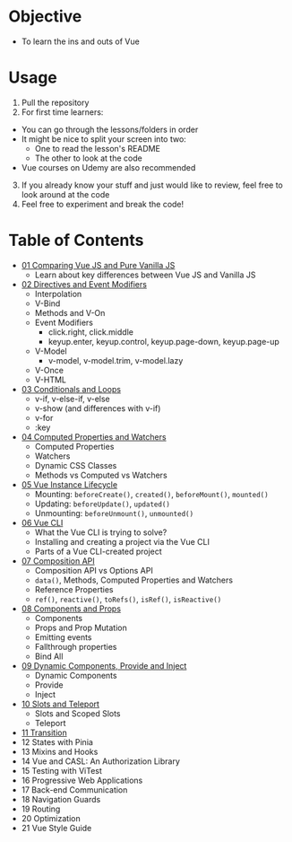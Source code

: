 # Objective
- To learn the ins and outs of Vue

# Usage
1. Pull the repository
2. For first time learners:
- You can go through the lessons/folders in order
- It might be nice to split your screen into two:
    - One to read the lesson's README
    - The other to look at the code
- Vue courses on Udemy are also recommended

3. If you already know your stuff and just would like to review, feel free to look around at the code
4. Feel free to experiment and break the code!

# Table of Contents
- [01 Comparing Vue JS and Pure Vanilla JS](./01-vue-vs-vanilla-js/)
  - Learn about key differences between Vue JS and Vanilla JS
- [02 Directives and Event Modifiers](./02-directives/)
  - Interpolation
  - V-Bind
  - Methods and V-On
  - Event Modifiers
    - click.right, click.middle
    - keyup.enter, keyup.control, keyup.page-down, keyup.page-up
  - V-Model
    - v-model, v-model.trim, v-model.lazy
  - V-Once
  - V-HTML
- [03 Conditionals and Loops](./03-conditionals-loops/)
  - v-if, v-else-if, v-else
  - v-show (and differences with v-if)
  - v-for
  - :key
- [04 Computed Properties and Watchers](./04-computed-watcher/)
  - Computed Properties
  - Watchers
  - Dynamic CSS Classes
  - Methods vs Computed vs Watchers
- [05 Vue Instance Lifecycle](./05-lifecycle/)
  - Mounting: `beforeCreate()`, `created()`, `beforeMount()`, `mounted()`
  - Updating: `beforeUpdate()`, `updated()`
  - Unmounting: `beforeUnmount()`, `unmounted()`
- [06 Vue CLI](./06-vue-cli/)
  - What the Vue CLI is trying to solve?
  - Installing and creating a project via the Vue CLI
  - Parts of a Vue CLI-created project
- [07 Composition API](./07-composition-api/)
  - Composition API vs Options API
  - `data()`, Methods, Computed Properties and Watchers
  - Reference Properties
  - `ref()`, `reactive()`, `toRefs()`, `isRef()`, `isReactive()`
- [08 Components and Props](./08-components-props/)
  - Components
  - Props and Prop Mutation
  - Emitting events
  - Fallthrough properties
  - Bind All
- [09 Dynamic Components, Provide and Inject](./09-provide-inject/)
  - Dynamic Components
  - Provide
  - Inject
- [10 Slots and Teleport](./10-slots-teleport/)
  - Slots and Scoped Slots
  - Teleport
- [11 Transition](./11-transition/)
- 12 States with Pinia
- 13 Mixins and Hooks
- 14 Vue and CASL: An Authorization Library
- 15 Testing with ViTest
- 16 Progressive Web Applications
- 17 Back-end Communication
- 18 Navigation Guards
- 19 Routing
- 20 Optimization
- 21 Vue Style Guide
